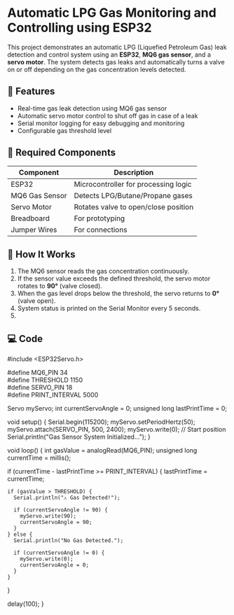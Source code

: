 #  Automatic LPG Gas Monitoring and Controlling using ESP32

This project demonstrates an automatic LPG (Liquefied Petroleum Gas) leak detection and control system using an **ESP32**, **MQ6 gas sensor**, and a **servo motor**. The system detects gas leaks and automatically turns a valve on or off depending on the gas concentration levels detected.

## 🚀 Features

- Real-time gas leak detection using MQ6 gas sensor
- Automatic servo motor control to shut off gas in case of a leak
- Serial monitor logging for easy debugging and monitoring
- Configurable gas threshold level

## 🧰 Required Components

| Component       | Description                            |
|-----------------|----------------------------------------|
| ESP32           | Microcontroller for processing logic   |
| MQ6 Gas Sensor  | Detects LPG/Butane/Propane gases       |
| Servo Motor     | Rotates valve to open/close position   |
| Breadboard      | For prototyping                        |
| Jumper Wires    | For connections                        |

## 🔧 How It Works

1. The MQ6 sensor reads the gas concentration continuously.
2. If the sensor value exceeds the defined threshold, the servo motor rotates to **90°** (valve closed).
3. When the gas level drops below the threshold, the servo returns to **0°** (valve open).
4. System status is printed on the Serial Monitor every 5 seconds.
5. 
## 💻 Code
#include <ESP32Servo.h>

#define MQ6_PIN 34             
#define THRESHOLD 1150         
#define SERVO_PIN 18           
#define PRINT_INTERVAL 5000    

Servo myServo;
int currentServoAngle = 0;
unsigned long lastPrintTime = 0;

void setup() {
  Serial.begin(115200);
  myServo.setPeriodHertz(50);
  myServo.attach(SERVO_PIN, 500, 2400);
  myServo.write(0);  // Start position
  Serial.println("Gas Sensor System Initialized...");
}

void loop() {
  int gasValue = analogRead(MQ6_PIN);
  unsigned long currentTime = millis();

  if (currentTime - lastPrintTime >= PRINT_INTERVAL) {
    lastPrintTime = currentTime;

    if (gasValue > THRESHOLD) {
      Serial.println("⚠️ Gas Detected!");

      if (currentServoAngle != 90) {
        myServo.write(90);        
        currentServoAngle = 90;
      }
    } else {
      Serial.println("No Gas Detected.");

      if (currentServoAngle != 0) {
        myServo.write(0);         
        currentServoAngle = 0;
      }
    }
  }

  delay(100); 
}
